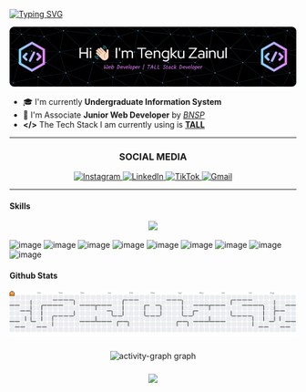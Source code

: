 [![Typing SVG](https://readme-typing-svg.demolab.com?font=montserrat&weight=600&size=24&letterSpacing=1px&pause=1000&color=F7F7F7&width=435&lines=Hello+World!+I'm+Tengku+Zainul)](https://git.io/typing-svg)

![Tengku Zainul](img/github-header-image.png)

- 🎓 I'm currently **Undergraduate Information System**
- 🏅 I'm Associate **Junior Web Developer** by [_BNSP_](https://drive.google.com/file/d/1PW3DAM6kb_gNTIj6ifjzH39ttv2XhWwg/view?usp=sharing)
- **</>** The Tech Stack I am currently using is [**TALL**](https://tallstack.dev/)

---

**<h3 align="center">SOCIAL MEDIA</h3>**

<div align="center">
          <a href="https://www.instagram.com/tengkumz_">
                                                            <img src="https://img.shields.io/badge/Instagram-E4405F?style=for-the-badge&logo=instagram&logoColor=white" alt="Instagram" />
                                </a>
                                <a href="https://www.linkedin.com/in/tengkuzainull">
                                                            <img src="https://img.shields.io/badge/LinkedIn-0077B5?style=for-the-badge&logo=linkedin&logoColor=white" alt="LinkedIn" />
                                </a>
                                <a href="https://www.tiktok.com/@bewokzcode__">
                                                            <img src="https://img.shields.io/badge/TikTok-000000?style=for-the-badge&logo=tiktok&logoColor=white" alt="TikTok" />
                                </a>
                                <a href="mailto:tengkuzainula04@gmail.com">
                                                            <img src="https://img.shields.io/badge/Gmail-D14836?style=for-the-badge&logo=gmail&logoColor=white" alt="Gmail" />
                                </a>

</div>

---

#### Skills

<p align="center">
  <a href="https://go-skill-icons.vercel.app/">
    <img
      src="https://go-skill-icons.vercel.app/api/icons?i=tailwind,alpinejs,laravel,livewire&theme=light"
    />
  </a>
</p>

![image](https://img.shields.io/badge/HTML5-E34F26?style=for-the-badge&logo=html5&logoColor=white) ![image](https://img.shields.io/badge/CSS3-1572B6?style=for-the-badge&logo=css3&logoColor=white) ![image](https://img.shields.io/badge/JavaScript-323330?style=for-the-badge&logo=javascript&logoColor=F7DF1E) ![image](https://img.shields.io/badge/PHP-777BB4?style=for-the-badge&logo=php&logoColor=white) ![image](https://img.shields.io/badge/GIT-E44C30?style=for-the-badge&logo=git&logoColor=white) ![image](https://img.shields.io/badge/MariaDB-003545?style=for-the-badge&logo=mariadb&logoColor=white) ![image](https://img.shields.io/badge/MySQL-005C84?style=for-the-badge&logo=mysql&logoColor=white) ![image](https://img.shields.io/badge/Supabase-181818?style=for-the-badge&logo=supabase&logoColor=white) ![image](https://img.shields.io/badge/React-20232A?style=for-the-badge&logo=react&logoColor=61DAFB)

#### Github Stats

<picture>
  <source media="(prefers-color-scheme: dark)" srcset="https://raw.githubusercontent.com/tengkuzainul/tengkuzainul/output/pacman-contribution-graph-dark.svg">
  <source media="(prefers-color-scheme: light)" srcset="https://raw.githubusercontent.com/tengkuzainul/tengkuzainul/output/pacman-contribution-graph.svg">
  <img alt="pacman contribution graph" src="https://raw.githubusercontent.com/tengkuzainul/tengkuzainul/output/pacman-contribution-graph.svg">
</picture>

###

<div align="center">
  <img src="https://github-readme-activity-graph.vercel.app/graph?username=tengkuzainul&radius=16&theme=react&area=true&order=5" height="300" alt="activity-graph graph"  />
</div>

###

<div align="center">
  <img src="https://visitor-badge.laobi.icu/badge?page_id=tengkuzainul.tengkuzainul&left_text=Terimkasih!%20Kepada%20Pengujung"  />
</div>

###
